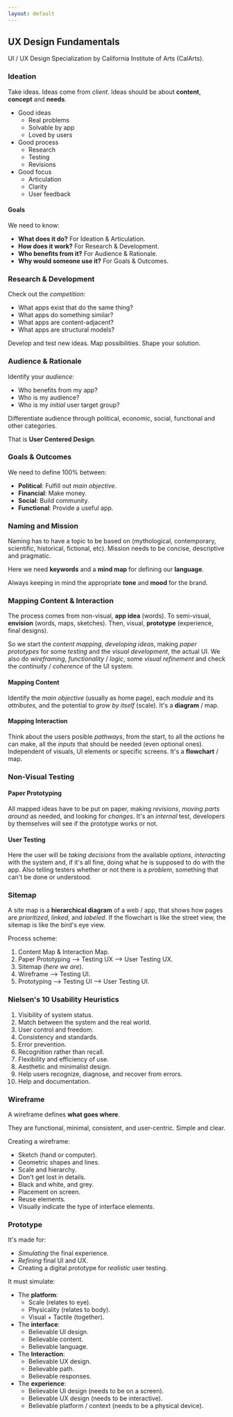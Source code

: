 ```yaml
---
layout: default
---
```

## UX Design Fundamentals

UI / UX Design Specialization by California Institute of Arts (CalArts).

### Ideation

Take ideas. Ideas come from _client_. Ideas should be about **content**, **concept** and **needs**.

- Good ideas
  - Real problems
  - Solvable by app
  - Loved by users
- Good process
  - Research
  - Testing
  - Revisions
- Good focus
  - Articulation
  - Clarity
  - User feedback

#### Goals

We need to know:

- **What does it do?** For Ideation & Articulation.
- **How does it work?** For Research & Development.
- **Who benefits from it?** For Audience & Rationale.
- **Why would someone use it?** For Goals & Outcomes.

### Research & Development

Check out the _competition_:

- What apps exist that do the same thing?
- What apps do something similar?
- What apps are content-adjacent?
- What apps are structural models?

Develop and test new ideas. Map possibilities. Shape your solution.

### Audience & Rationale

Identify your _audience_:

- Who benefits from my app?
- Who is my audience?
- Who is my _initial_ user target group?

Differentiate audience through political, economic, social, functional and other categories.

That is **User Centered Design**.

### Goals & Outcomes

We need to define 100% between:

- **Political**: Fulfill out _main objective_.
- **Financial**: Make money.
- **Social**: Build community.
- **Functional**: Provide a useful app.

### Naming and Mission

Naming has to have a topic to be based on (mythological, contemporary, scientific, historical, fictional, etc). Mission needs to be concise, descriptive and pragmatic.

Here we need **keywords** and a **mind map** for defining our **language**.

Always keeping in mind the appropriate **tone** and **mood** for the brand.

### Mapping Content & Interaction

The process comes from non-visual, **app idea** (words). To semi-visual, **envision** (words, maps, sketches). Then, visual, **prototype** (experience, final designs).

So we start the _content mapping_, _developing ideas_, making _paper prototypes_ for some _testing_ and the _visual development_, the actual UI. We also do _wireframing_, _functionality_ / _logic_, some _visual refinement_ and check the _continuity_ / _coherence_ of the UI system.

#### Mapping Content

Identify the _main objective_ (usually as home page), each _module_ and its _attributes_, and the potential to _grow by itself_ (scale). It's a **diagram** / map.

#### Mapping Interaction

Think about the users posible _pathways_, from the start, to all the _actions_ he can make, all the _inputs_ that should be needed (even optional ones). Independent of visuals, UI elements or specific screens. It's a **flowchart** / map.

### Non-Visual Testing

#### Paper Prototyping

All mapped ideas have to be put on paper, making _revisions_, _moving parts around_ as needed, and looking for _changes_. It's an _internal_ test, developers by themselves will see if the prototype works or not.

#### User Testing

Here the user will be _taking decisions_ from the available _options_, _interacting_ with the system and, if it's all fine, doing what he is supposed to do with the app. Also telling testers whether or not there is a _problem_, something that can't be done or understood.

### Sitemap

A site map is a **hierarchical diagram** of a web / app, that shows how pages are _prioritized_, _linked_, and _labeled_. If the flowchart is like the street view, the sitemap is like the bird's eye view.

Process scheme:

1. Content Map & Interaction Map.
2. Paper Prototyping ⟶ Testing UX ⟶ User Testing UX.
3. Sitemap (_here we are_).
4. Wireframe ⟶ Testing UI.
5. Prototyping ⟶ Testing UI ⟶ User Testing UI.

### Nielsen's 10 Usability Heuristics

1. Visibility of system status.
2. Match between the system and the real world.
3. User control and freedom.
4. Consistency and standards.
5. Error prevention.
6. Recognition rather than recall.
7. Flexibility and efficiency of use.
8. Aesthetic and minimalist design.
9. Help users recognize, diagnose, and recover from errors.
10. Help and documentation.

### Wireframe

A wireframe defines **what goes where**.

They are functional, minimal, consistent, and user-centric. Simple and clear.

Creating a wireframe:

- Sketch (hand or computer).
- Geometric shapes and lines.
- Scale and hierarchy.
- Don't get lost in details.
- Black and white, and grey.
- Placement on screen.
- Reuse elements.
- Visually indicate the type of interface elements.

### Prototype

It's made for:

- _Simulating_ the final experience.
- _Refining_ final UI and UX.
- Creating a digital prototype for _realistic_ user testing.

It must simulate:

- The **platform**:
  - Scale (relates to eye).
  - Physicality (relates to body).
  - Visual + Tactile (together).
- The **interface**:
  - Believable UI design.
  - Believable content.
  - Believable language.
- The **Interaction**:
  - Believable UX design.
  - Believable path.
  - Believable responses.
- The **experience**:
  - Believable UI design (needs to be on a screen).
  - Believable UX design (needs to be interactive).
  - Believable platform / context (needs to be a physical device).
